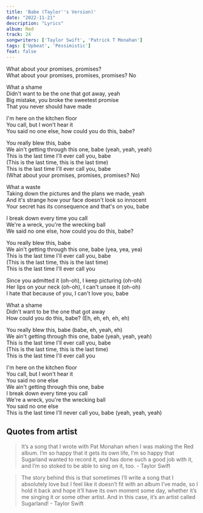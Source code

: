 ```yaml
---
title: 'Babe (Taylor''s Version)'
date: "2022-11-21"
description: "Lyrics"
album: Red
track: 24
songwriters: ['Taylor Swift', 'Patrick T Monahan']
tags: ['Upbeat', 'Pessimistic']
feat: false
---
```

<p className="intro">
What about your promises, promises? <br />
What about your promises, promises, promises? No <br />
</p>
<p className="verse-one">
What a shame <br />
Didn't want to be the one that got away, yeah <br />
Big mistake, you broke the sweetest promise <br />
That you never should have made <br />
</p>
<p className="pre-chorus">
I'm here on the kitchen floor <br />
You call, but I won't hear it <br />
You said no one else, how could you do this, babe? <br />
</p>
<p className="chorus">
You really blew this, babe <br />
We ain't getting through this one, babe (yeah, yeah, yeah) <br />
This is the last time I'll ever call you, babe  <br />
(This is the last time, this is the last time) <br />
This is the last time I'll ever call you, babe <br />
(What about your promises, promises, promises? No) <br />
</p>
<p className="verse-two">
What a waste <br />
Taking down the pictures and the plans we made, yeah <br />
And it's strange how your face doesn't look so innocent <br />
Your secret has its consequence and that's on you, babe <br />
</p>
<p className="pre-chorus">
I break down every time you call <br />
We're a wreck, you're the wrecking ball <br />
We said no one else, how could you do this, babe? <br />
</p>
<p className="chorus">
You really blew this, babe <br />
We ain't getting through this one, babe (yea, yea, yea) <br />
This is the last time I'll ever call you, babe <br />
(This is the last time, this is the last time) <br />
This is the last time I'll ever call you <br />
</p>
<p className="bridge">
Since you admitted it (oh-oh), I keep picturing (oh-oh) <br />
Her lips on your neck (oh-oh), I can't unsee it (oh-oh) <br />
I hate that because of you, I can't love you, babe <br />
</p>
<p className="breakdown">
What a shame <br />
Didn't want to be the one that got away <br />
How could you do this, babe? (Eh, eh, eh, eh, eh) <br />
</p>
<p className="chorus">
You really blew this, babe (babe, eh, yeah, eh) <br />
We ain't getting through this one, babe (yeah, yeah, yeah) <br />
This is the last time I'll ever call you, babe <br />
(This is the last time, this is the last time) <br />
This is the last time I'll ever call you <br />
</p>
<p className="outro">
I'm here on the kitchen floor <br />
You call, but I won't hear it <br />
You said no one else <br />
We ain't getting through this one, babe <br />
I break down every time you call <br />
We're a wreck, you're the wrecking ball <br />
You said no one else <br />
This is the last time I'll never call you, babe (yeah, yeah, yeah) <br />
</p>

## Quotes from artist

<blockquote cite="https://www.instagram.com/p/BhzZU1WHO_W/?hl=en&taken-by=taylorswift">
It’s a song that I wrote with Pat Monahan when I was making the Red album. I’m so happy that it gets its own life, I’m so happy that Sugarland wanted to record it, and has done such a good job with it, and I’m so stoked to be able to sing on it, too. - Taylor Swift
</blockquote>

<blockquote>
The story behind this is that sometimes I’ll write a song that I absolutely love but I feel like it doesn’t fit with an album I’ve made, so I hold it back and hope it’ll have its own moment some day, whether it’s me singing it or some other artist. And in this case, it’s an artist called Sugarland! - Taylor Swift
</blockquote>
